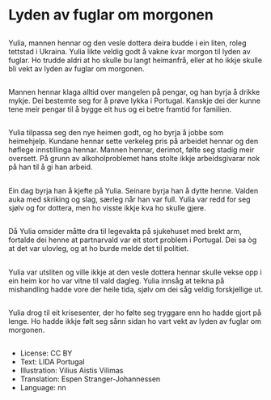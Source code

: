 # Lyden av fuglar om morgonen

##
Yulia, mannen hennar og den vesle dottera deira budde i ein liten, roleg tettstad i Ukraina. Yulia likte veldig godt å vakne kvar morgon til lyden av fuglar. Ho trudde aldri at ho skulle bu langt heimanfrå, eller at ho ikkje skulle bli vekt av lyden av fuglar om morgonen.

##
Mannen hennar klaga alltid over mangelen på pengar, og han byrja å drikke mykje. Dei bestemte seg for å prøve lykka i Portugal. Kanskje dei der kunne tene meir pengar til å bygge eit hus og ei betre framtid for familien.

##
Yulia tilpassa seg den nye heimen godt, og ho byrja å jobbe som heimehjelp. Kundane hennar sette verkeleg pris på arbeidet hennar og den høflege innstillinga hennar. Mannen hennar, derimot, følte seg stadig meir oversett. På grunn av alkoholproblemet hans stolte ikkje arbeidsgivarar nok på han til å gi han arbeid.

##
Ein dag byrja han å kjefte på Yulia. Seinare byrja han å dytte henne. Valden auka med skriking og slag, særleg når han var full. Yulia var redd for seg sjølv og for dottera, men ho visste ikkje kva ho skulle gjere.

##
Då Yulia omsider måtte dra til legevakta på sjukehuset med brekt arm, fortalde dei henne at partnarvald var eit stort problem i Portugal. Dei sa òg at det var ulovleg, og at ho burde melde det til politiet.

##
Yulia var utsliten og ville ikkje at den vesle dottera hennar skulle vekse opp i ein heim kor ho var vitne til vald dagleg. Yulia innsåg at teikna på mishandling hadde vore der heile tida, sjølv om dei såg veldig forskjellige ut.

##
Yulia drog til eit krisesenter, der ho følte seg tryggare enn ho hadde gjort på lenge. Ho hadde ikkje følt seg sånn sidan ho vart vekt av lyden av fuglar om morgonen.

##
* License: CC BY
* Text: LIDA Portugal
* Illustration: Vilius Aistis Vilimas
* Translation: Espen Stranger-Johannessen
* Language: nn
